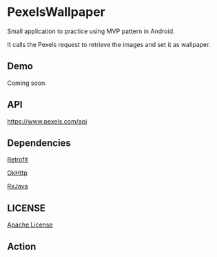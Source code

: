 # PexelsWallpaper

Small application to practice using MVP pattern in Android.

It calls the Pexels request to retrieve the images and set it as wallpaper.

## Demo

Coming soon.

## API

https://www.pexels.com/api

## Dependencies

[Retrofit](https://square.github.io/retrofit/)

[OkHttp](https://square.github.io/okhttp/)

[RxJava](https://github.com/ReactiveX/RxJava)

## LICENSE

[Apache License](https://github.com/WenhaoWu/BingWallpaper/blob/master/LICENSE)

## Action
